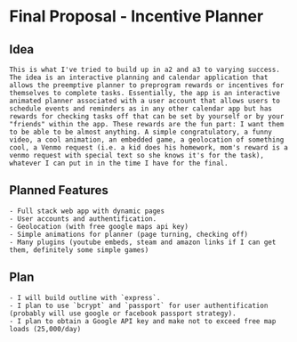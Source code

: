 # Final Proposal - Incentive Planner
## Idea
	This is what I've tried to build up in a2 and a3 to varying success. The idea is an interactive planning and calendar application that allows the preemptive planner to preprogram rewards or incentives for themselves to complete tasks. Essentially, the app is an interactive animated planner associated with a user account that allows users to schedule events and reminders as in any other calendar app but has rewards for checking tasks off that can be set by yourself or by your "friends" within the app. These rewards are the fun part: I want them to be able to be almost anything. A simple congratulatory, a funny video, a cool animation, an embedded game, a geolocation of something cool, a Venmo request (i.e. a kid does his homework, mom's reward is a venmo request with special text so she knows it's for the task), whatever I can put in in the time I have for the final.
	
## Planned Features
	- Full stack web app with dynamic pages
	- User accounts and authentification.
	- Geolocation (with free google maps api key)
	- Simple animations for planner (page turning, checking off)
	- Many plugins (youtube embeds, steam and amazon links if I can get them, definitely some simple games)

## Plan
	- I will build outline with `express`.
	- I plan to use `bcrypt` and `passport` for user authentification (probably will use google or facebook passport strategy).
	- I plan to obtain a Google API key and make not to exceed free map loads (25,000/day)

